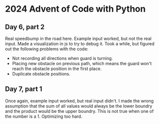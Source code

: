 # 2024 Advent of Code with Python
## Day 6, part 2
Real speedbump in the road here. Example input worked, but not the real input. Made a visualization in js to try to debug it. Took a while, but figured out the following problems with the code:
- Not recording all directions when guard is turning.
- Placing new obstacle on previous path, which means the guard won't reach the obstacle position in the first place.
- Duplicate obstacle positions.

## Day 7, part 1
Once again, example input worked, but real input didn't. I made the wrong assumption that the sum of all values would always be the lower boundry and the product would be the upper boundry. This is not true when one of the number is a 1. Optimizing too hard.
